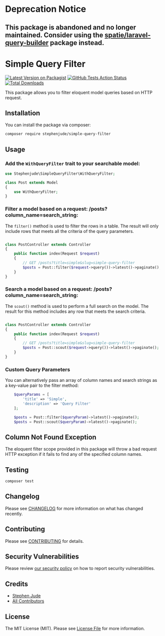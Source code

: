 # Deprecation Notice

## This package is abandoned and no longer maintained. Consider using the [spatie/laravel-query-builder](https://github.com/spatie/laravel-query-builder) package instead.

# Simple Query Filter

[![Latest Version on Packagist](https://img.shields.io/packagist/v/stephenjude/simple-query-filter.svg?style=flat-square)](https://packagist.org/packages/stephenjude/simple-query-filter)
[![GitHub Tests Action Status](https://img.shields.io/github/workflow/status/stephenjude/simple-query-filter/run-tests?label=tests)](https://github.com/stephenjude/simple-query-filter/actions?query=workflow%3ATests+branch%3Amaster)
[![Total Downloads](https://img.shields.io/packagist/dt/stephenjude/simple-query-filter.svg?style=flat-square)](https://packagist.org/packages/stephenjude/simple-query-filter)


This package allows you to filter eloquent model queries based on HTTP request.

## Installation

You can install the package via composer:

```bash
composer require stephenjude/simple-query-filter
```
## Usage

### Add the `WithQueryFilter` trait to your searchable model:
```php
use Stephenjude\SimpleQueryFilter\WithQueryFilter;

class Post extends Model
{
    use WithQueryFilter;
}
```
### Filter a model based on a request: /posts?column_name=search_string:
The `filter()` method is used to filter the rows in a table. The result will only include rows that meets all the criteria of the query parameters. 
```php

class PostController extends Controller
{
    public function index(Request $request)
    {
        // GET /posts?title=simple&slug=simple-query-filter
        $posts = Post::filter($request->query())->latest()->paginate();
    }
}
```
### Search a model based on a request: /posts?column_name=search_string:
The `scout()` method is used to perform a full search on the model. The result for this method includes any row that meets the search criteria.
```php

class PostController extends Controller
{
    public function index(Request $request)
    {
        // GET /posts?title=simple&slug=simple-query-filter
        $posts = Post::scout($request->query())->latest()->paginate();
    }
}
```

### Custom Query Parameters
You can alternatively pass an array of column names and search strings as a key-value pair to the filter method:
```php
    $queryParams = [
        'title' => 'Simple',
        'description' => 'Query Filter'
    ];

    $posts = Post::filter($queryParam)->latest()->paginate();
    $posts = Post::scout($queryParam)->latest()->paginate();
```
## Column Not Found Exception
The eloquent filter scope provided in this package will throw a bad request HTTP exception if it fails to find any of the specified column names. 
## Testing

``` bash
composer test
```

## Changelog

Please see [CHANGELOG](CHANGELOG.md) for more information on what has changed recently.

## Contributing

Please see [CONTRIBUTING](.github/CONTRIBUTING.md) for details.

## Security Vulnerabilities

Please review [our security policy](../../security/policy) on how to report security vulnerabilities.

## Credits

- [Stephen Jude](https://github.com/StephenJude)
- [All Contributors](../../contributors)

## License

The MIT License (MIT). Please see [License File](LICENSE.md) for more information.
